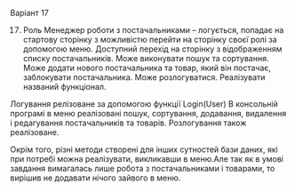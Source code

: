 Варіант 17

17. Роль Менеджер роботи з постачальниками – логується, попадає на стартову сторінку з можливістю перейти на сторінку своєї ролі за допомогою меню. Доступний перехід на сторінку з відображенням списку постачальників. Може виконувати пошук та сортування. Може додати нового постачальника та товар, який він постачає, заблокувати постачальника. Може розлогуватися. Реалізувати названий функціонал.


Логування релізоване за допомогою функції Login(User)
В консольній програмі в меню реалізовані пошук, сортування, додавання, видалення і редагування постачальників та товарів.
Розлогування також реалізоване.

Окрім того, різні методи створені для інших сутностей бази даних, які при потребі можна реалізувати, викликавши в меню.Але так як в умові завдання вимагалась лише робота з постачальниками і товарами, то вирішив не додавати нічого зайвого в меню.
